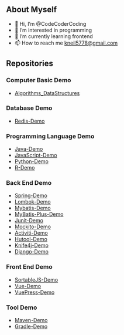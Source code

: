 ## About Myself
- 👋 Hi, I’m @CodeCoderCoding
- 👀 I’m interested in programming
- 🌱 I’m currently learning frontend
- 📫 How to reach me kneil5778@gmail.com

<!---
CodeCoderCoding/CodeCoderCoding is a ✨ special ✨ repository because its `README.md` (this file) appears on your GitHub profile.
You can click the Preview link to take a look at your changes.
--->

## Repositories
### Computer Basic Demo
- [Algorithms_DataStructures](https://github.com/CodeCoderCoding/Algorithms_DataStructures)

### Database Demo
- [Redis-Demo](https://github.com/CodeCoderCoding/Redis-Demo)

### Programming Language Demo
- [Java-Demo](https://github.com/CodeCoderCoding/Java-Demo)
- [JavaScript-Demo](https://github.com/CodeCoderCoding/JavaScript-Demo)
- [Python-Demo](https://github.com/CodeCoderCoding/Python-Demo)
- [R-Demo](https://github.com/CodeCoderCoding/R-Demo)

### Back End Demo
- [Spring-Demo](https://github.com/CodeCoderCoding/Spring-Demo)
- [Lombok-Demo](https://github.com/CodeCoderCoding/Lombok-Demo)
- [Mybatis-Demo](https://github.com/CodeCoderCoding/Mybatis-Demo)
- [MyBatis-Plus-Demo](https://github.com/CodeCoderCoding/MyBatis-Plus-Demo)
- [Junit-Demo](https://github.com/CodeCoderCoding/Junit-Demo)
- [Mockito-Demo](https://github.com/CodeCoderCoding/Mockito-Demo)
- [Activiti-Demo](https://github.com/CodeCoderCoding/Activiti-Demo)
- [Hutool-Demo](https://github.com/CodeCoderCoding/Hutool-Demo)
- [Knife4j-Demo](https://github.com/CodeCoderCoding/Knife4j-Demo)
- [Django-Demo](https://github.com/CodeCoderCoding/Django-Demo)

### Front End Demo
- [SortableJS-Demo](https://github.com/CodeCoderCoding/SortableJS-Demo)
- [Vue-Demo](https://github.com/CodeCoderCoding/Vue-Demo)
- [VuePress-Demo](https://github.com/CodeCoderCoding/VuePress-Demo)

### Tool Demo
- [Maven-Demo](https://github.com/CodeCoderCoding/Maven-Demo)
- [Gradle-Demo](https://github.com/CodeCoderCoding/Gradle-Demo)
